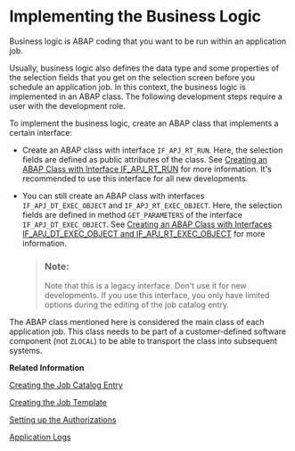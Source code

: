 <!-- loio99dcde1a72ed4e7fb0959ead46a7fbf5 -->

# Implementing the Business Logic

Business logic is ABAP coding that you want to be run within an application job.



Usually, business logic also defines the data type and some properties of the selection fields that you get on the selection screen before you schedule an application job. In this context, the business logic is implemented in an ABAP class. The following development steps require a user with the development role.

To implement the business logic, create an ABAP class that implements a certain interface:

-   Create an ABAP class with interface `IF_APJ_RT_RUN`. Here, the selection fields are defined as public attributes of the class. See [Creating an ABAP Class with Interface IF\_APJ\_RT\_RUN](creating-an-abap-class-with-interface-if-apj-rt-run-79bd2d9.md) for more information. It's recommended to use this interface for all new developments.
-   You can still create an ABAP class with interfaces `IF_APJ_DT_EXEC_OBJECT` and `IF_APJ_RT_EXEC_OBJECT`. Here, the selection fields are defined in method `GET_PARAMETERS` of the interface `IF_APJ_DT_EXEC_OBJECT`. See [Creating an ABAP Class with Interfaces IF\_APJ\_DT\_EXEC\_OBJECT and IF\_APJ\_RT\_EXEC\_OBJECT](creating-an-abap-class-with-interfaces-if-apj-dt-exec-object-and-if-apj-rt-exec-object-767ef7b.md) for more information.

    > ### Note:  
    > Note that this is a legacy interface. Don't use it for new developments. If you use this interface, you only have limited options during the editing of the job catalog entry.


The ABAP class mentioned here is considered the main class of each application job. This class needs to be part of a customer-defined software component \(not `ZLOCAL`\) to be able to transport the class into subsequent systems.

**Related Information**  


[Creating the Job Catalog Entry](creating-the-job-catalog-entry-1cff59e.md "")

[Creating the Job Template](creating-the-job-template-1f04ad2.md "")

[Setting up the Authorizations](setting-up-the-authorizations-bb559a5.md "Some further activities in ADT and in the administrator’s launchpad are necessary to be able to schedule the job template in the Fiori app Application Jobs.")

[Application Logs](application-logs-091bec9.md "You can use the Application Logs to display and check if any errors occurred during runtime.")

